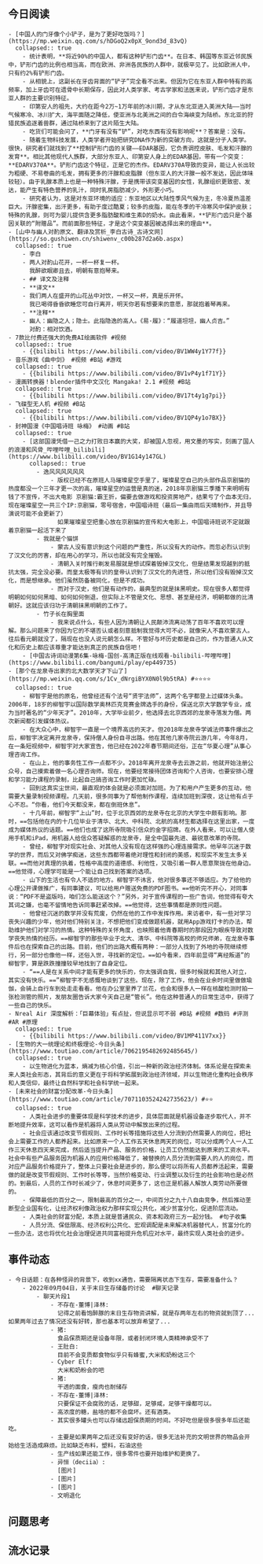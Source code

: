## 今日阅读
	- [中国人的门牙像个小铲子，是为了更好吃饭吗？](https://mp.weixin.qq.com/s/hDGoQ2x0pX_9ond3d_83vQ)
	  collapsed:: true
		- 统计表明，**将近90%的中国人，都有这种铲形门齿**。在日本、韩国等东亚近邻民族中，铲形门齿的比例也相当高，而在欧洲、非洲各民族的人群中，就极罕见了。比如欧洲人中，只有约2%有铲形门齿。
		- 从相貌上，这副长在牙齿背面的“铲子”完全看不出来。但因为它在东亚人群中特有的高频率，加上牙齿可在遗骨中长期保存，因此对人类学家、考古学家和法医来说，铲形门齿才是东亚人群的主要识别特征。
		- 印第安人的祖先，大约在距今2万~1万年前的冰川期，才从东北亚进入美洲大陆——当时气候寒冷、冰川扩大，海平面随之降低，使亚洲与北美洲之间的白令海峡变为陆桥。东北亚的狩猎民族追逐着兽群，通过陆桥来到了这片陌生大陆。
		- 吃货们可能会问了，**门牙有没有“铲”，对吃东西有没有影响呢**？答案是：没有。
		- 随着生物科技发展，人类学者开始把研究DNA作为新的突破方向，这就是分子人类学。很快，研究者们就找到了**控制铲形门齿的关键——EDAR基因，它负责调控皮肤、毛发和汗腺的发育**。相比其他现代人族群，大部分东亚人、印第安人身上的EDAR基因，带有一个突变：**EDARV370A**。铲形门齿这个特征，正是它的杰作。EDARV370A导致的变异，能让人长出较为粗硬、不易卷曲的毛发，拥有更多的汗腺和皮脂腺（但东亚人的大汗腺一般不发达，因此体味较轻）。由于乳腺本质上也是一种特殊汗腺，于是携带该突变基因的女性，乳腺组织更致密、发达，能产生有特色营养的乳汁，同时乳房脂肪减少，外形更小巧。
		- 研究者认为，这是对东亚环境的适应：东亚地区以大陆性季风气候为主，冬冷夏热温差巨大。汗腺密集，出汗更多，有助于度过酷夏；较多的皮脂，能在冬季的干冷寒风中保护皮肤；特殊的乳腺，则可为婴儿提供含更多脂肪酸和维生素D的奶水。由此看来，**铲形门齿只是个基因关联的“附赠品”。而前面那些特征，才是这个突变基因被选择出来的理由**。
	- [山中与幽人对酌原文、翻译及赏析_李白古诗_古诗文网](https://so.gushiwen.cn/shiwenv_c00b287d2a6b.aspx)
	  collapsed:: true
		- 李白
		- 两人对酌山花开，一杯一杯复一杯。
		  我醉欲眠卿且去，明朝有意抱琴来。
		- ## 译文及注释
		- **译文**
		- 我们两人在盛开的山花丛中对饮，一杯又一杯，真是乐开怀。
		  我已喝得昏昏欲睡您可自行离开，明天你若有想要来的意愿，那就抱着琴再来。
		- **注释**
		- 幽人：幽隐之人；隐士。此指隐逸的高人。《易·履》：“履道坦坦，幽人贞吉。”
		  对酌：相对饮酒。
	- 7款比付费还强大的免费AI绘画软件 #视频
	  collapsed:: true
		- {{bilibili https://www.bilibili.com/video/BV1WW4y1Y77f}}
	- 音乐游戏《曲中剑》 #视频 #B站 #游戏
	  collapsed:: true
		- {{bilibili https://www.bilibili.com/video/BV1vP4y1f71Y}}
	- 漫画转换器！blender插件中文汉化 Mangaka! 2.1 #视频 #B站
	  collapsed:: true
		- {{bilibili https://www.bilibili.com/video/BV17t4y1g7pi}}
	- 飞碟型无人机 #视频 #B站
	  collapsed:: true
		- {{bilibili https://www.bilibili.com/video/BV1QP4y1o7BX}}
	- 封神国漫《中国唱诗班 咏梅》 #动画 #B站
	  collapsed:: true
		- [这部国漫凭借一己之力打败日本赢的大奖，却被国人忽视，用文墨的写实，刻画了国人的浪漫和风骨_哔哩哔哩_bilibili](https://www.bilibili.com/video/BV1G14y147GL)
		  collapsed:: true
			- 逸风风风风风风
				- 版权已经不在原班人马璀璨星空手里了，璀璨星空自己的头部作品京剧猫的热度都没一个三年才更一次的高，璀璨星空的运营是真的迷，2018年京剧猫三季播下来明明有钱了不宣传，不出大电影 京剧猫:霸王折，偏要去做游戏和投资房地产，结果亏了个血本无归，现在璀璨星空一共三个IP:京剧猫，零号宿舍，中国唱诗班（最后一集由雨后天晴制作，并且导演说可能不会更新了）
				  如果璀璨星空把重心放在京剧猫的宣传和大电影上，中国唱诗班说不定就跟着京剧猫一起活下来了
			- 我就是个猫饼
				- 蒙古人没有意识到这个问题的严重性，所以没有大的动作。而忽必烈认识到了汉文化的厉害，却在用心的学习，所以也就没有完全摧毁。
				- 清朝入关时推行剃发易服就是想试探着毁掉汉文化，但是结果发现越到的抵抗太强，完全没必要。而皇太极等有识的皇帝认识到了汉文化的先进性，所以他们没有毁掉汉文化，而是想继承。他们虽然防备被同化，但是不成功。
				- 而对于汉史，他们是有动作的，最典型的就是抹黑明史。现在很多人都觉得明朝如何如何黑暗、如何如何倒退，但实际上不管是文化、思想、甚至是经济，明朝都做的比清朝好。这就应该归功于清朝抹黑明朝的工作了。
			- 竹子长在胸里面
				- 我来说点什么，有些人因为清朝让人民颠沛流离动荡了百年不喜欢可以理解。那么问题来了你因为它的不堪否认或者刻意抵制我觉得大可不必，就像宋人不喜欢蒙古人。往后看元朝就没了，隔现在也没人说元朝怎么样。不管好与坏历史都是自己的，作为普通人从文化和历史上都应该尊重才能达到真正的民族自信吧！
		- [中国古诗词动漫第6集-咏梅-国创-高清正版在线观看-bilibili-哔哩哔哩](https://www.bilibili.com/bangumi/play/ep449735)
	- [那个在龙泉寺出家的北大数学天才下山了](https://mp.weixin.qq.com/s/1Cv_dNrgiBYX0N0l9b5tRA) #⭐️⭐️⭐️⭐️
	  collapsed:: true
		- 柳智宇是他的原名，他曾经还有个法号“贤宇法师”，这两个名字都登上过媒体头条。2006年，18岁的柳智宇以国际数学奥林匹克竞赛金牌选手的身份，保送北京大学数学专业，成为当时著名的“少年天才”。2010年，大学毕业前夕，他选择去北京西郊的龙泉寺落发为僧。两次新闻都引发媒体热议。
		- 在大众心中，柳智宇一直是一个境界高远的天才。但2018年龙泉寺学诚法师事件爆出之后，柳智宇决定离开龙泉寺，保持僧人身份自寻出路。他在其他几家寺院云游几年，今年8月，在一条短视频中，柳智宇对大家宣告，他已经在2022年春节期间还俗，正在“华夏心理”从事心理咨询工作。
		- 在山上，他的事务性工作一点都不少。2018年离开龙泉寺去云游之前，他就开始注册公众号，自己摸索着做一名心理咨询师。现在，他要经常接待团体咨询和个人咨询，也要安排心理和学习能力课程的录制，比起自己搞咨询工作时更加忙碌。
		- 回到这真实尘世间，最直观的体会就是必须面对加班。为了和用户产生更多的互动，他需要大量录制视频课程。几天前，很多同事为了帮他制作课程，连续加班到深夜，这让他有点于心不忍。“你看，他们今天都没来，都在倒班休息”。
		- 十几年前，柳智宇“上山”时，位于北京西郊的龙泉寺在北京的大学生中颇有影响。那时，==包括他在内的十几位毕业于清华、北大、中科院、北航的高材生都选择在这里出家，一度成为媒体热议的话题。==他们也成了这所寺院吸引信众的金字招牌。在外人看来，可以让僧人使用手机和iPad，用机器人给信众答疑解惑的龙泉寺，是全中国最先进、最锐意改革的寺院。
		- 曾经，柳智宇对现实社会、对其他人没有现在这样强的心理连接需求。他早年沉迷于数学的世界，而后又对佛学痴迷，这些东西都带着绝对理性和封闭的美感，和现实不发生太多关联。==而他对真理的执着，性格中高度的道德感、利他性，又吸引着一群人愿意聚拢在他身边。==他觉得，心理学可能是一个能让自己找到答案的选项。
		- 山下的生活也有令人不适的地方。柳智宇不讳言，他对很多事还不够适应。为了给他的心理公开课做推广，有同事建议，可以给用户赠送免费的PDF图书。==他听完不开心，对同事说：“PDF不是盗版吗，咱们怎么能送这个？”另外，对于宣传课程的一些广告词，他觉得有夸大其词之嫌，也毫不留情地告诉同事赶紧改掉。==他觉得，这些事情都是原则性问题。
		- 他曾经沉迷的数学并没有荒废，仍然在他的工作中发挥作用。来访者中，有一些对学习丧失兴趣的少年，他对他们特别关注，不想把他们变成做题机器，就用App游戏打卡的办法，帮助维护他们对学习的热情。这种特殊的关怀角度，也映照着他青春期时的那段因为眼疾导致对数学丧失热情的经历。==柳智宇的那些毕业于北大、清华、中科院等高校的师兄师弟，在龙泉寺事件后也在探索自己的出路。目前，他们的出路大概有两种：一部分人找到了外地的寺院继续修行，另一部分也像他一样，还俗入世，寻找新的定位。==如今看来，四年前显得“离经叛道”的柳智宇，算是跌跌撞撞较早地找到了自身定位。
		- “==人是在关系中间才能有更多的快乐的，你太强调自我，很多时候就和其他人对立，其实没有快乐。==”柳智宇不无感慨地谈到了这些。现在，除了工作，他会在业余时间里做做瑜伽，会骑上自行车到处走走看看。他在办公室里养了兰花，也会和很多人一样在核酸检测时拍一张检测管的照片，发朋友圈告诉大家今天自己是“管长”。他在这种普通人的日常生活中，获得了一些自己的快乐。
	- Nreal Air 深度解析：「巨幕体验」有点扯，但说显示可不弱 #B站 #视频 #数码 #评测 #AR #原理
	  collapsed:: true
		- {{bilibili https://www.bilibili.com/video/BV1MP411V7xx}}
	- [生物的大一统理论和终极理论-今日头条](https://www.toutiao.com/article/7062195482692485645/)
	  collapsed:: true
		- 以生物进化为蓝本，熵减为核心价值，引出一种新的政治经济体制。体系论是在探索未来人类社会形态，其背后的意义更在于将科学拓展到政治经济领域，并以生物进化重构社会秩序和人类信仰，最终让自然科学和社会科学统一起来。
	- [未来社会的财富分配改革-今日头条](https://www.toutiao.com/article/7071103524242735623/) #⭐️⭐️
	  collapsed:: true
		- 人类社会进步的重要体现是科学技术的进步，具体层面就是机器设备逐步取代人，并不断地提升效率，这可以看作是机器将人类从劳动中解放出来的过程。
		- 社会应该通过改变节假规则、工作时长等措施将这些人分流到仍然需要人的岗位，把社会上需要工作的人都养起来。比如原来一个人工作五天休息两天的岗位，可以分成两个人一人工作三天休息四天来完成，然后适当提升产品、服务的价格，让员工仍然能达到原来的工资水平。社会中有些产品服务因为机器人的应用价格降低了，被替换的人员分流到需要人的人的岗位，而对应产品服务价格提升了，整体上只要社会是进步的，那么便可以将所有人员都养活起来，需要做的就是改变节假规则、工作时长等等，当然价格变动、行业调整以及衍生的社会影响也是必然的。到最后，人员的工作时长减少了，休息时间更多了，这也正是机器人解放人类劳动所要做的。
		- 保障最低的百分之一，限制最高的百分之一，中间百分之九十八自由竞争，然后推动垄断型企业国有化，让经济权利像政治权力那样实现公共化，减少贫富分化，促进阶层流动。
		- 人类社会的财富分配，本质上就是普通民众、资本和政府三方一起分钱。 #句子收集
		- 人员分流、保低限高、经济权利公共化、宏观调配是未来解决机器替代人，贫富分化的一些办法，这也将优化社会治理促进共同富裕提升危机应对水平，最终实现人类社会的进步。
## 事件动态
	- 今日话题：在各种怪异的背景下，收到xx通告，需要隔离状态下生存，需要准备什么？
		- 2022年09月04日，关于末日生存储备的讨论  #聊天记录
			- 聊天片段1
				- 不存在-董博|泽林:
				  记得之前看饱醉豚的末日生存物资讲解，就是存两年左右的物资就到顶了...如果两年过去了情况还没有好转，那也基本可以放弃希望了...
				- 猪:
				  食品保质期还是设备年限，或者封闭环境人类精神承受不了
				- 王肚白:
				  目前不会变质都食物似乎只有蜂蜜,大米和奶粉这三个
				- Cyber Elf:
				  大米和奶粉会的吧
				- 猪:
				  干透的面食，瘦肉也耐储存
				- 不存在-董博|泽林:
				  只要保证不会腐败的话，足够甜，足够咸，足够干燥都可以。
				- 高浓度的糖，盐啥的都不会腐坏。还有酒类。
				- 其实很多罐头也可以存储远超保质期的时间。不好吃但是很多很多年后还能吃。
				- 主要是如果两年之后还没有变好的话，很多无法补充的文明世界的物品会开始给生活造成麻烦。比如缺乏布料，塑料，石油这些
				- 生产线如果还能工作，很多零件也要开始维护和更换了。
				- 异恒（deciia）:
				  [图片]
				- [图片]
				- [图片]
				- 文明退化
## 问题思考
## 流水记录